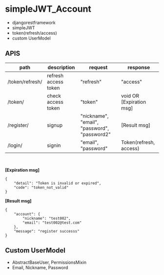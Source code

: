 # simpleJWT_Account
- djangorestframework
- simpleJWT
- token(refresh/access)
- custom UserModel

## APIS
|path|description|request|response|
|------|---|---|---|
|/token/refresh/|refresh access token|"refresh"|"access"|
|/token/|check access token|"token"|void OR [Expiration msg]|
|/register/|signup|"nickname", "email", "password", "password2"|[Result msg]|
|/login/|signin|"email", "password"| Token(refresh, access)|

<br>

**[Expiration msg]**<br>
~~~
{
    "detail": "Token is invalid or expired",
    "code": "token_not_valid"
}
~~~

**[Result msg]**<br>

~~~
{
    "account": {
        "nickname": "test002",
        "email": "test002@test.com"
    },
    "message": "register successs"
}
~~~

## Custom UserModel
- AbstractBaseUser, PermissionsMixin
- Email, Nickname, Password
